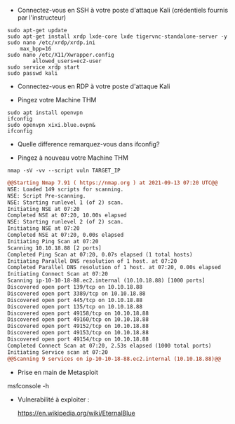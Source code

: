 - Connectez-vous en SSH à votre poste d'attaque Kali
  (crédentiels fournis par l'instructeur)

```
sudo apt-get update
sudo apt-get install xrdp lxde-core lxde tigervnc-standalone-server -y
sudo nano /etc/xrdp/xrdp.ini
    max_bpp=16
sudo nano /etc/X11/Xwrapper.config
        allowed_users=ec2-user
sudo service xrdp start
sudo passwd kali 
```
- Connectez-vous en RDP à votre poste d'attaque Kali

- Pingez votre Machine THM

```
sudo apt install openvpn
ifconfig
sudo openvpn xixi.blue.ovpn&
ifconfig
```

- Quelle difference remarquez-vous dans ifconfig?

- Pingez à nouveau votre Machine THM
```
nmap -sV -vv --script vuln TARGET_IP
```


```diff
@@Starting Nmap 7.91 ( https://nmap.org ) at 2021-09-13 07:20 UTC@@
NSE: Loaded 149 scripts for scanning.
NSE: Script Pre-scanning.
NSE: Starting runlevel 1 (of 2) scan.
Initiating NSE at 07:20
Completed NSE at 07:20, 10.00s elapsed
NSE: Starting runlevel 2 (of 2) scan.
Initiating NSE at 07:20
Completed NSE at 07:20, 0.00s elapsed
Initiating Ping Scan at 07:20
Scanning 10.10.18.88 [2 ports]
Completed Ping Scan at 07:20, 0.07s elapsed (1 total hosts)
Initiating Parallel DNS resolution of 1 host. at 07:20
Completed Parallel DNS resolution of 1 host. at 07:20, 0.00s elapsed
Initiating Connect Scan at 07:20
Scanning ip-10-10-18-88.ec2.internal (10.10.18.88) [1000 ports]
Discovered open port 139/tcp on 10.10.18.88
Discovered open port 3389/tcp on 10.10.18.88
Discovered open port 445/tcp on 10.10.18.88
Discovered open port 135/tcp on 10.10.18.88
Discovered open port 49158/tcp on 10.10.18.88
Discovered open port 49160/tcp on 10.10.18.88
Discovered open port 49152/tcp on 10.10.18.88
Discovered open port 49153/tcp on 10.10.18.88
Discovered open port 49154/tcp on 10.10.18.88
Completed Connect Scan at 07:20, 2.53s elapsed (1000 total ports)
Initiating Service scan at 07:20
@@Scanning 9 services on ip-10-10-18-88.ec2.internal (10.10.18.88)@@
```

- Prise en main de Metasploit

msfconsole -h

- Vulnerabilité à exploiter : 

    https://en.wikipedia.org/wiki/EternalBlue
    
    
